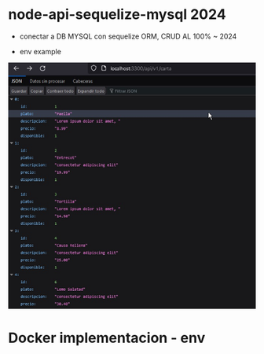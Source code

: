# node-api-sequelize-mysql 2024
* conectar a DB MYSQL con sequelize ORM, CRUD AL 100% ~ 2024

* env example

<img src="main.jpg" />

# Docker implementacion - env
